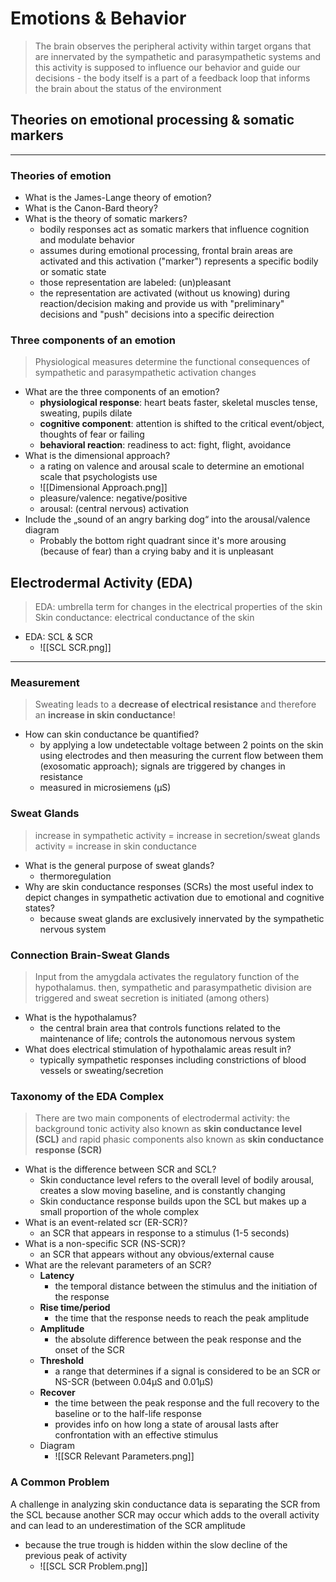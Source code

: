 # Emotions & Behavior
> The brain observes the peripheral activity within target organs that are innervated by the sympathetic and parasympathetic systems and this activity is supposed to influence our behavior and guide our decisions - the body itself is a part of a feedback loop that informs the brain about the status of the environment
## Theories on emotional processing & somatic markers
___
### Theories of emotion
- What is the James-Lange theory of emotion?
- What is the Canon-Bard theory?
- What is the theory of somatic markers?
	- bodily responses act as somatic markers that influence cognition and modulate behavior
	- assumes during emotional processing, frontal brain areas are activated and this activation ("marker") represents a specific bodily or somatic state
	- those representation are labeled: (un)pleasant
	- the representation are activated (without us knowing) during reaction/decision making and provide us with "preliminary" decisions and "push" decisions into a specific deirection
### Three components of an emotion
> Physiological measures determine the functional consequences of sympathetic and parasympathetic activation changes
- What are the three components of an emotion?
	- **physiological response**: heart beats faster, skeletal muscles tense, sweating, pupils dilate
	- **cognitive component**: attention is shifted to the critical event/object, thoughts of fear or failing
	- **behavioral reaction**: readiness to act: fight, flight, avoidance
- What is the dimensional approach?
	- a rating on valence and arousal scale to determine an emotional scale that psychologists use
	- ![[Dimensional Approach.png]]
	- pleasure/valence: negative/positive
	- arousal: (central nervous) activation
- Include the „sound of an angry barking dog“ into the arousal/valence diagram
	- Probably the bottom right quadrant since it's more arousing (because of fear) than a crying baby and it is unpleasant
	
## Electrodermal Activity (EDA)
> EDA: umbrella term for changes in the electrical properties of the skin
> Skin conductance: electrical conductance of the skin

- EDA: SCL & SCR
	- ![[SCL SCR.png]]
___
### Measurement
> Sweating leads to a **decrease of electrical resistance** and therefore an **increase in skin conductance**!
- How can skin conductance be quantified?
	- by applying a low undetectable voltage between 2 points on the skin using electrodes and then measuring the current flow between them (exosomatic approach); signals are triggered by changes in resistance
	- measured in microsiemens (μS)

### Sweat Glands
> increase in sympathetic activity = increase in secretion/sweat glands activity = increase in skin conductance
- What is the general purpose of sweat glands?
	- thermoregulation
- Why are skin conductance responses (SCRs) the most useful index to depict changes in sympathetic activation due to emotional and cognitive states?
	- because sweat glands are exclusively innervated by the sympathetic nervous system

### Connection Brain-Sweat Glands
> Input from the amygdala activates the regulatory function of the hypothalamus. then, sympathetic and parasympathetic division are triggered and sweat secretion is initiated (among others)
- What is the hypothalamus?
	- the central brain area that controls functions related to the maintenance of life; controls the autonomous nervous system
- What does electrical stimulation of hypothalamic areas result in?
	- typically sympathetic responses including constrictions of blood vessels or sweating/secretion

### Taxonomy of the EDA Complex
> There are two main components of electrodermal activity: the background tonic activity also known as **skin conductance level (SCL)** and rapid phasic components also known as **skin conductance response (SCR)**
- What is the difference between SCR and SCL?
	- Skin conductance level refers to the overall level of bodily arousal,  creates a slow moving baseline, and is constantly changing
	- Skin conductance response builds upon the SCL but makes up a small proportion of the whole complex
- What is an event-related scr (ER-SCR)?
	- an SCR that appears in response to a stimulus (1-5 seconds)
- What is a non-specific SCR (NS-SCR)?
	- an SCR that appears without any obvious/external cause
- What are the relevant parameters of an SCR?
	- **Latency**
		- the temporal distance between the stimulus and the initiation of the response
	- **Rise time/period**
		- the time that the response needs to reach the peak amplitude
	- **Amplitude**
		- the absolute difference between the peak response and the onset of the SCR
	- **Threshold**
		- a range that determines if a signal is considered to be an SCR or NS-SCR (between 0.04μS and 0.01μS)
	- **Recover**
		- the time between the peak response and the full recovery to the baseline or to the half-life response
		- provides info on how long a state of arousal lasts after confrontation with an effective stimulus
	- Diagram
		- ![[SCR Relevant Parameters.png]]

### A Common Problem
A challenge in analyzing skin conductance data is separating the SCR from the SCL because another SCR may occur which adds to the overall activity and can lead to an underestimation of the SCR amplitude
- because the true trough is hidden within the slow decline of the previous peak of activity
	- ![[SCL SCR Problem.png]]